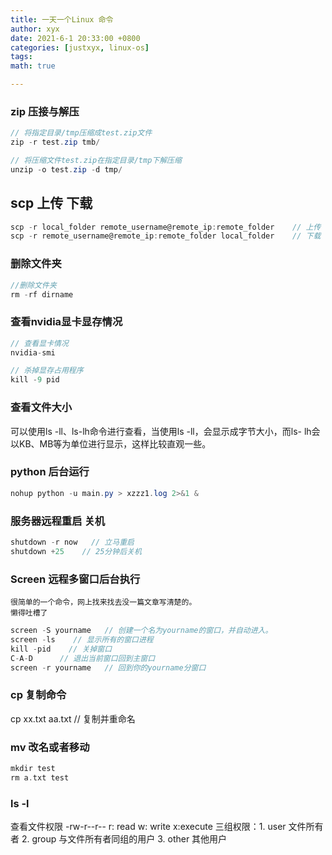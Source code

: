 ```yaml
---
title: 一天一个Linux 命令
author: xyx
date: 2021-6-1 20:33:00 +0800
categories: [justxyx, linux-os]
tags: 
math: true

---
```


### zip 压接与解压

~~~java
// 将指定目录/tmp压缩成test.zip文件
zip -r test.zip tmb/

// 将压缩文件test.zip在指定目录/tmp下解压缩
unzip -o test.zip -d tmp/
~~~

## scp 上传 下载

~~~c
scp -r local_folder remote_username@remote_ip:remote_folder    // 上传
scp -r remote_username@remote_ip:remote_folder local_folder    // 下载
~~~

### 删除文件夹
~~~java
//删除文件夹
rm -rf dirname
~~~

### 查看nvidia显卡显存情况
~~~java
// 查看显卡情况
nvidia-smi

// 杀掉显存占用程序
kill -9 pid

~~~

### 查看文件大小
可以使用ls -ll、ls-lh命令进行查看，当使用ls -ll，会显示成字节大小，而ls- lh会以KB、MB等为单位进行显示，这样比较直观一些。

### python 后台运行 
~~~java
nohup python -u main.py > xzzz1.log 2>&1 &
~~~

### 服务器远程重启 关机
~~~java
shutdown -r now   // 立马重启
shutdown +25    // 25分钟后关机
~~~

### Screen 远程多窗口后台执行

    很简单的一个命令，网上找来找去没一篇文章写清楚的。
    懒得吐槽了

~~~java
screen -S yourname   // 创建一个名为yourname的窗口，并自动进入。
screen -ls    // 显示所有的窗口进程
kill -pid    // 关掉窗口
C-A-D      // 退出当前窗口回到主窗口
screen -r yourname   // 回到你的yourname分窗口
~~~


### cp 复制命令

cp xx.txt aa.txt    // 复制并重命名

### mv  改名或者移动
~~~c
mkdir test
rm a.txt test  
~~~

### ls -l 
查看文件权限
-rw-r--r--   r: read  w: write x:execute
三组权限：1. user 文件所有者  2. group 与文件所有者同组的用户 3. other 其他用户


